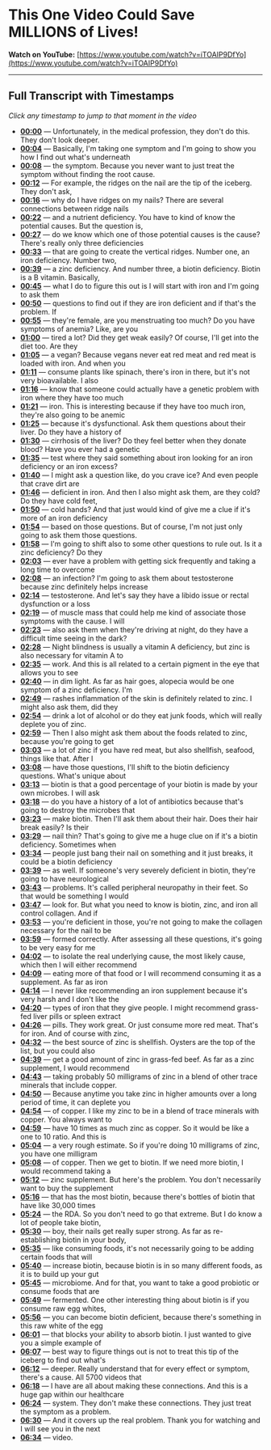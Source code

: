 # This One Video Could Save MILLIONS of Lives!

**Watch on YouTube:** [https://www.youtube.com/watch?v=iTOAIP9DfYo](https://www.youtube.com/watch?v=iTOAIP9DfYo)

---

## Full Transcript with Timestamps

*Click any timestamp to jump to that moment in the video*

- **[00:00](https://www.youtube.com/watch?v=iTOAIP9DfYo&t=0s)** — Unfortunately, in the medical profession, they don't do this. They don't look deeper.
- **[00:04](https://www.youtube.com/watch?v=iTOAIP9DfYo&t=4s)** — Basically, I'm taking one symptom and I'm going to show you how I find out what's underneath
- **[00:08](https://www.youtube.com/watch?v=iTOAIP9DfYo&t=8s)** — the symptom. Because you never want to just treat the symptom without finding the root cause.
- **[00:12](https://www.youtube.com/watch?v=iTOAIP9DfYo&t=12s)** — For example, the ridges on the nail are the tip of the iceberg. They don't ask,
- **[00:16](https://www.youtube.com/watch?v=iTOAIP9DfYo&t=16s)** — why do I have ridges on my nails? There are several connections between ridge nails
- **[00:22](https://www.youtube.com/watch?v=iTOAIP9DfYo&t=22s)** — and a nutrient deficiency. You have to kind of know the potential causes. But the question is,
- **[00:27](https://www.youtube.com/watch?v=iTOAIP9DfYo&t=27s)** — do we know which one of those potential causes is the cause? There's really only three deficiencies
- **[00:33](https://www.youtube.com/watch?v=iTOAIP9DfYo&t=33s)** — that are going to create the vertical ridges. Number one, an iron deficiency. Number two,
- **[00:39](https://www.youtube.com/watch?v=iTOAIP9DfYo&t=39s)** — a zinc deficiency. And number three, a biotin deficiency. Biotin is a B vitamin. Basically,
- **[00:45](https://www.youtube.com/watch?v=iTOAIP9DfYo&t=45s)** — what I do to figure this out is I will start with iron and I'm going to ask them
- **[00:50](https://www.youtube.com/watch?v=iTOAIP9DfYo&t=50s)** — questions to find out if they are iron deficient and if that's the problem. If
- **[00:55](https://www.youtube.com/watch?v=iTOAIP9DfYo&t=55s)** — they're female, are you menstruating too much? Do you have symptoms of anemia? Like, are you
- **[01:00](https://www.youtube.com/watch?v=iTOAIP9DfYo&t=60s)** — tired a lot? Did they get weak easily? Of course, I'll get into the diet too. Are they
- **[01:05](https://www.youtube.com/watch?v=iTOAIP9DfYo&t=65s)** — a vegan? Because vegans never eat red meat and red meat is loaded with iron. And when you
- **[01:11](https://www.youtube.com/watch?v=iTOAIP9DfYo&t=71s)** — consume plants like spinach, there's iron in there, but it's not very bioavailable. I also
- **[01:16](https://www.youtube.com/watch?v=iTOAIP9DfYo&t=76s)** — know that someone could actually have a genetic problem with iron where they have too much
- **[01:21](https://www.youtube.com/watch?v=iTOAIP9DfYo&t=81s)** — iron. This is interesting because if they have too much iron, they're also going to be anemic
- **[01:25](https://www.youtube.com/watch?v=iTOAIP9DfYo&t=85s)** — because it's dysfunctional. Ask them questions about their liver. Do they have a history of
- **[01:30](https://www.youtube.com/watch?v=iTOAIP9DfYo&t=90s)** — cirrhosis of the liver? Do they feel better when they donate blood? Have you ever had a genetic
- **[01:35](https://www.youtube.com/watch?v=iTOAIP9DfYo&t=95s)** — test where they said something about iron looking for an iron deficiency or an iron excess?
- **[01:40](https://www.youtube.com/watch?v=iTOAIP9DfYo&t=100s)** — I might ask a question like, do you crave ice? And even people that crave dirt are
- **[01:46](https://www.youtube.com/watch?v=iTOAIP9DfYo&t=106s)** — deficient in iron. And then I also might ask them, are they cold? Do they have cold feet,
- **[01:50](https://www.youtube.com/watch?v=iTOAIP9DfYo&t=110s)** — cold hands? And that just would kind of give me a clue if it's more of an iron deficiency
- **[01:54](https://www.youtube.com/watch?v=iTOAIP9DfYo&t=114s)** — based on those questions. But of course, I'm not just only going to ask them those questions.
- **[01:58](https://www.youtube.com/watch?v=iTOAIP9DfYo&t=118s)** — I'm going to shift also to some other questions to rule out. Is it a zinc deficiency? Do they
- **[02:03](https://www.youtube.com/watch?v=iTOAIP9DfYo&t=123s)** — ever have a problem with getting sick frequently and taking a long time to overcome
- **[02:08](https://www.youtube.com/watch?v=iTOAIP9DfYo&t=128s)** — an infection? I'm going to ask them about testosterone because zinc definitely helps increase
- **[02:14](https://www.youtube.com/watch?v=iTOAIP9DfYo&t=134s)** — testosterone. And let's say they have a libido issue or rectal dysfunction or a loss
- **[02:19](https://www.youtube.com/watch?v=iTOAIP9DfYo&t=139s)** — of muscle mass that could help me kind of associate those symptoms with the cause. I will
- **[02:23](https://www.youtube.com/watch?v=iTOAIP9DfYo&t=143s)** — also ask them when they're driving at night, do they have a difficult time seeing in the dark?
- **[02:28](https://www.youtube.com/watch?v=iTOAIP9DfYo&t=148s)** — Night blindness is usually a vitamin A deficiency, but zinc is also necessary for vitamin A to
- **[02:35](https://www.youtube.com/watch?v=iTOAIP9DfYo&t=155s)** — work. And this is all related to a certain pigment in the eye that allows you to see
- **[02:40](https://www.youtube.com/watch?v=iTOAIP9DfYo&t=160s)** — in dim light. As far as hair goes, alopecia would be one symptom of a zinc deficiency. I'm
- **[02:49](https://www.youtube.com/watch?v=iTOAIP9DfYo&t=169s)** — rashes inflammation of the skin is definitely related to zinc. I might also ask them, did they
- **[02:54](https://www.youtube.com/watch?v=iTOAIP9DfYo&t=174s)** — drink a lot of alcohol or do they eat junk foods, which will really deplete you of zinc.
- **[02:59](https://www.youtube.com/watch?v=iTOAIP9DfYo&t=179s)** — Then I also might ask them about the foods related to zinc, because you're going to get
- **[03:03](https://www.youtube.com/watch?v=iTOAIP9DfYo&t=183s)** — a lot of zinc if you have red meat, but also shellfish, seafood, things like that. After I
- **[03:08](https://www.youtube.com/watch?v=iTOAIP9DfYo&t=188s)** — have those questions, I'll shift to the biotin deficiency questions. What's unique about
- **[03:13](https://www.youtube.com/watch?v=iTOAIP9DfYo&t=193s)** — biotin is that a good percentage of your biotin is made by your own microbes. I will ask
- **[03:18](https://www.youtube.com/watch?v=iTOAIP9DfYo&t=198s)** — do you have a history of a lot of antibiotics because that's going to destroy the microbes that
- **[03:23](https://www.youtube.com/watch?v=iTOAIP9DfYo&t=203s)** — make biotin. Then I'll ask them about their hair. Does their hair break easily? Is their
- **[03:29](https://www.youtube.com/watch?v=iTOAIP9DfYo&t=209s)** — nail thin? That's going to give me a huge clue on if it's a biotin deficiency. Sometimes when
- **[03:34](https://www.youtube.com/watch?v=iTOAIP9DfYo&t=214s)** — people just bang their nail on something and it just breaks, it could be a biotin deficiency
- **[03:39](https://www.youtube.com/watch?v=iTOAIP9DfYo&t=219s)** — as well. If someone's very severely deficient in biotin, they're going to have neurological
- **[03:43](https://www.youtube.com/watch?v=iTOAIP9DfYo&t=223s)** — problems. It's called peripheral neuropathy in their feet. So that would be something I would
- **[03:47](https://www.youtube.com/watch?v=iTOAIP9DfYo&t=227s)** — look for. But what you need to know is biotin, zinc, and iron all control collagen. And if
- **[03:53](https://www.youtube.com/watch?v=iTOAIP9DfYo&t=233s)** — you're deficient in those, you're not going to make the collagen necessary for the nail to be
- **[03:59](https://www.youtube.com/watch?v=iTOAIP9DfYo&t=239s)** — formed correctly. After assessing all these questions, it's going to be very easy for me
- **[04:02](https://www.youtube.com/watch?v=iTOAIP9DfYo&t=242s)** — to isolate the real underlying cause, the most likely cause, which then I will either recommend
- **[04:09](https://www.youtube.com/watch?v=iTOAIP9DfYo&t=249s)** — eating more of that food or I will recommend consuming it as a supplement. As far as iron
- **[04:14](https://www.youtube.com/watch?v=iTOAIP9DfYo&t=254s)** — I never like recommending an iron supplement because it's very harsh and I don't like the
- **[04:20](https://www.youtube.com/watch?v=iTOAIP9DfYo&t=260s)** — types of iron that they give people. I might recommend grass-fed liver pills or spleen extract
- **[04:26](https://www.youtube.com/watch?v=iTOAIP9DfYo&t=266s)** — pills. They work great. Or just consume more red meat. That's for iron. And of course with zinc,
- **[04:32](https://www.youtube.com/watch?v=iTOAIP9DfYo&t=272s)** — the best source of zinc is shellfish. Oysters are the top of the list, but you could also
- **[04:39](https://www.youtube.com/watch?v=iTOAIP9DfYo&t=279s)** — get a good amount of zinc in grass-fed beef. As far as a zinc supplement, I would recommend
- **[04:43](https://www.youtube.com/watch?v=iTOAIP9DfYo&t=283s)** — taking probably 50 milligrams of zinc in a blend of other trace minerals that include copper.
- **[04:50](https://www.youtube.com/watch?v=iTOAIP9DfYo&t=290s)** — Because anytime you take zinc in higher amounts over a long period of time, it can deplete you
- **[04:54](https://www.youtube.com/watch?v=iTOAIP9DfYo&t=294s)** — of copper. I like my zinc to be in a blend of trace minerals with copper. You always want to
- **[04:59](https://www.youtube.com/watch?v=iTOAIP9DfYo&t=299s)** — have 10 times as much zinc as copper. So it would be like a one to 10 ratio. And this is
- **[05:04](https://www.youtube.com/watch?v=iTOAIP9DfYo&t=304s)** — a very rough estimate. So if you're doing 10 milligrams of zinc, you have one milligram
- **[05:08](https://www.youtube.com/watch?v=iTOAIP9DfYo&t=308s)** — of copper. Then we get to biotin. If we need more biotin, I would recommend taking a
- **[05:12](https://www.youtube.com/watch?v=iTOAIP9DfYo&t=312s)** — zinc supplement. But here's the problem. You don't necessarily want to buy the supplement
- **[05:16](https://www.youtube.com/watch?v=iTOAIP9DfYo&t=316s)** — that has the most biotin, because there's bottles of biotin that have like 30,000 times
- **[05:24](https://www.youtube.com/watch?v=iTOAIP9DfYo&t=324s)** — the RDA. So you don't need to go that extreme. But I do know a lot of people take biotin,
- **[05:30](https://www.youtube.com/watch?v=iTOAIP9DfYo&t=330s)** — boy, their nails get really super strong. As far as re-establishing biotin in your body,
- **[05:35](https://www.youtube.com/watch?v=iTOAIP9DfYo&t=335s)** — like consuming foods, it's not necessarily going to be adding certain foods that will
- **[05:40](https://www.youtube.com/watch?v=iTOAIP9DfYo&t=340s)** — increase biotin, because biotin is in so many different foods, as it is to build up your gut
- **[05:45](https://www.youtube.com/watch?v=iTOAIP9DfYo&t=345s)** — microbiome. And for that, you want to take a good probiotic or consume foods that are
- **[05:49](https://www.youtube.com/watch?v=iTOAIP9DfYo&t=349s)** — fermented. One other interesting thing about biotin is if you consume raw egg whites,
- **[05:56](https://www.youtube.com/watch?v=iTOAIP9DfYo&t=356s)** — you can become biotin deficient, because there's something in this raw white of the egg
- **[06:01](https://www.youtube.com/watch?v=iTOAIP9DfYo&t=361s)** — that blocks your ability to absorb biotin. I just wanted to give you a simple example of
- **[06:07](https://www.youtube.com/watch?v=iTOAIP9DfYo&t=367s)** — best way to figure things out is not to treat this tip of the iceberg to find out what's
- **[06:12](https://www.youtube.com/watch?v=iTOAIP9DfYo&t=372s)** — deeper. Really understand that for every effect or symptom, there's a cause. All 5700 videos that
- **[06:18](https://www.youtube.com/watch?v=iTOAIP9DfYo&t=378s)** — I have are all about making these connections. And this is a huge gap within our healthcare
- **[06:24](https://www.youtube.com/watch?v=iTOAIP9DfYo&t=384s)** — system. They don't make these connections. They just treat the symptom as a problem.
- **[06:30](https://www.youtube.com/watch?v=iTOAIP9DfYo&t=390s)** — And it covers up the real problem. Thank you for watching and I will see you in the next
- **[06:34](https://www.youtube.com/watch?v=iTOAIP9DfYo&t=394s)** — video.
